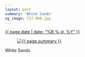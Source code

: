 ```yaml
---
layout: post
summary: 'White Sands'
og_image: 717-960.jpg
---
```


<div class="post">
 <time>
  <a href="/717">
   {{ page.date | date: "%B %-d, %Y" }}
  </a>
 </time>
 <a href="/717">
  <figure data-taken="12/25/2017">
   <img alt="{{ page.summary }}" sizes="(min-width: 700px) 50vw, calc(100vw - 2rem)" src="{{ site.assets_url }}/717-480.jpg" srcset="{{ site.assets_url }}/717-240.jpg 240w, {{ site.assets_url }}/717-480.jpg 480w, {{ site.assets_url }}/717-720.jpg 720w, {{ site.assets_url }}/717-960.jpg 960w"/>
  </figure>
 </a>
 <span>
  White Sands
 </span>
</div>
